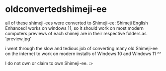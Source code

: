 # oldconvertedshimeji-ee
all of these shimeji-ees were converted to Shimeji-ee: Shimeji English Enhanced! 
works on windows 11, so it should work on most modern computers
previews of each shimeji are in their respective folders as 'preview.jpg'

i went through the slow and tedious job of converting many old Shimeji-ee on the internet to work on modern installs of Windows 10 and Windows 11 ^^

I do not own or claim to own Shimeji-ee. :>
